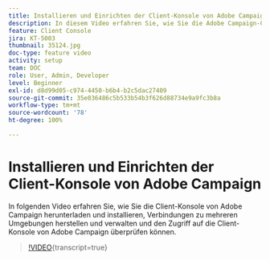 ```yaml
---
title: Installieren und Einrichten der Client-Konsole von Adobe Campaign
description: In diesem Video erfahren Sie, wie Sie die Adobe Campaign-Client-Konsole herunterladen und installieren, Verbindungen zu mehreren Umgebungen erstellen und verwalten und den Zugriff auf die Adobe Campaign-Client-Konsole überprüfen können.
feature: Client Console
jira: KT-5003
thumbnail: 35124.jpg
doc-type: feature video
activity: setup
team: DOC
role: User, Admin, Developer
level: Beginner
exl-id: d8d99d05-c974-4450-b6b4-b2c5dac27409
source-git-commit: 35e036486c5b533b54b3f626d88734e9a9fc3b8a
workflow-type: tm+mt
source-wordcount: '78'
ht-degree: 100%

---
```


# Installieren und Einrichten der Client-Konsole von Adobe Campaign

In folgenden Video erfahren Sie, wie Sie die Client-Konsole von Adobe Campaign herunterladen und installieren, Verbindungen zu mehreren Umgebungen herstellen und verwalten und den Zugriff auf die Client-Konsole von Adobe Campaign überprüfen können.

>[!VIDEO](https://video.tv.adobe.com/v/35124?quality=12&learn=on){transcript=true}
